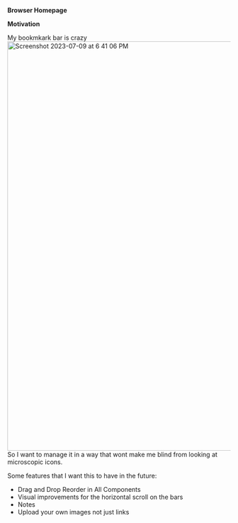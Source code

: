 **Browser Homepage**

**Motivation**

My bookmkark bar is crazy
<img width="924" alt="Screenshot 2023-07-09 at 6 41 06 PM" src="https://github.com/sobre-mesa/browser-home-page/assets/51244519/94e9ef3b-7110-4077-95e9-a168040297a8">
So I want to manage it in a way that wont make me blind from looking at microscopic icons.

Some features that I want this to have in the future:

- Drag and Drop Reorder in All Components
- Visual improvements for the horizontal scroll on the bars
- Notes
- Upload your own images not just links
  
